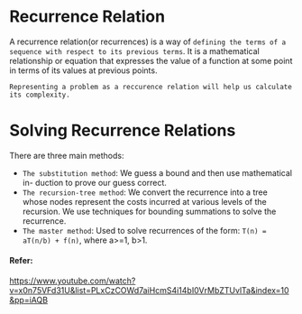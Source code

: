 # Recurrence Relation
A recurrence relation(or recurrences) is a way of `defining the terms of a sequence with respect to its previous terms`. It is a mathematical relationship or equation that expresses the value of a function at some point in terms of its values at previous points. 

`Representing a problem as a reccurence relation will help us calculate its complexity.`

# Solving Recurrence Relations
There are three main methods:
- `The substitution method`: We guess a bound and then use mathematical in-
duction to prove our guess correct.
- `The recursion-tree method`:  We convert the recurrence into a tree whose nodes represent the costs incurred at various levels of the recursion. We use techniques for bounding summations to solve the recurrence.
- `The master method`: Used to solve recurrences of the form: `T(n) = aT(n/b) + f(n)`, where a>=1, b>1.



#### Refer:
https://www.youtube.com/watch?v=x0n75VFd31U&list=PLxCzCOWd7aiHcmS4i14bI0VrMbZTUvlTa&index=10&pp=iAQB